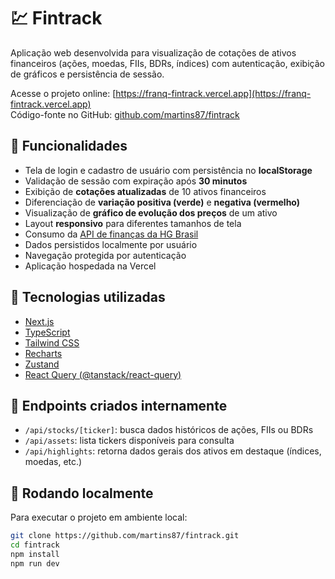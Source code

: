 # 💹 Fintrack

Aplicação web desenvolvida para visualização de cotações de ativos financeiros (ações, moedas, FIIs, BDRs, índices) com autenticação, exibição de gráficos e persistência de sessão.

Acesse o projeto online: [https://franq-fintrack.vercel.app](https://franq-fintrack.vercel.app)  
Código-fonte no GitHub: [github.com/martins87/fintrack](https://github.com/martins87/fintrack)

## 🧠 Funcionalidades

- Tela de login e cadastro de usuário com persistência no **localStorage**
- Validação de sessão com expiração após **30 minutos**
- Exibição de **cotações atualizadas** de 10 ativos financeiros
- Diferenciação de **variação positiva (verde)** e **negativa (vermelho)**
- Visualização de **gráfico de evolução dos preços** de um ativo
- Layout **responsivo** para diferentes tamanhos de tela
- Consumo da [API de finanças da HG Brasil](https://hgbrasil.com/status/finance/)
- Dados persistidos localmente por usuário
- Navegação protegida por autenticação
- Aplicação hospedada na Vercel

## 🔧 Tecnologias utilizadas

- [Next.js](https://nextjs.org/)
- [TypeScript](https://www.typescriptlang.org/)
- [Tailwind CSS](https://tailwindcss.com/)
- [Recharts](https://recharts.org/en-US/)
- [Zustand](https://zustand-demo.pmnd.rs/)
- [React Query (@tanstack/react-query)](https://tanstack.com/query/latest)

## 📡 Endpoints criados internamente

- `/api/stocks/[ticker]`: busca dados históricos de ações, FIIs ou BDRs
- `/api/assets`: lista tickers disponíveis para consulta
- `/api/highlights`: retorna dados gerais dos ativos em destaque (índices, moedas, etc.)

## 🚀 Rodando localmente

Para executar o projeto em ambiente local:

```bash
git clone https://github.com/martins87/fintrack.git
cd fintrack
npm install
npm run dev
```

